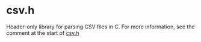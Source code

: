 # csv.h
Header-only library for parsing CSV files in C.
For more information, see the comment at the start of [csv.h](./csv.h)
